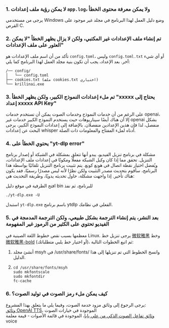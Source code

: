 ### 1. لا يمكن رؤية ملف إعدادات `app.log`، ولا يمكن معرفة محتوى الخطأ
يرجى من مستخدمي Windows وضع دليل العمل لهذا البرنامج في مجلد غير موجود على القرص C.

### 2. تم إنشاء ملف الإعدادات غير المكتبي، ولكن لا يزال يظهر الخطأ "لا يمكن العثور على ملف الإعدادات"
تأكد من أن اسم ملف الإعدادات هو `config.toml`، وليس `config.toml.txt` أو أي شيء آخر.
بعد الإعداد، يجب أن تكون بنية مجلد العمل لهذا البرنامج كما يلي:
```
/── config/
│   └── config.toml
├── cookies.txt (ملف cookies.txt اختياري)
└── krillinai.exe
```

### 3. تم ملء إعدادات النموذج الكبير، ولكن يظهر الخطأ "xxxxx يحتاج إلى إعداد xxxxx API Key"
على الرغم من أن خدمات النموذج وخدمات الصوت يمكن أن تستخدم خدمات openai، إلا أن هناك أيضًا سيناريوهات حيث يستخدم النموذج الكبير خدمات غير openai بشكل منفصل، لذا فإن هذين الإعدادين منفصلان. بالإضافة إلى إعدادات النموذج الكبير، يرجى البحث عن إعدادات whisper أدناه لملء المفتاح والمعلومات ذات الصلة.

### 4. يحتوي الخطأ على "yt-dlp error"
مشكلة في برنامج تنزيل الفيديو، يبدو أنها تتعلق بمشكلة في الشبكة أو إصدار برنامج التنزيل. تحقق مما إذا كان وكيل الشبكة مفعلًا ومكونًا في إعدادات ملف الإعدادات، ويُفضل اختيار نقطة اتصال في هونغ كونغ. يتم تثبيت برنامج التنزيل تلقائيًا بواسطة هذا البرنامج، سأقوم بتحديث مصدر التثبيت ولكن نظرًا لأنه ليس مصدرًا رسميًا، فقد يكون هناك تأخير. إذا واجهت مشكلة، حاول تحديثه يدويًا، وطريقة التحديث هي:

افتح الطرفية في موقع دليل bin للبرنامج، ثم نفذ
```
./yt-dlp.exe -U
```
استبدل `yt-dlp.exe` باسم برنامج ytdlp الفعلي في نظامك.

### 5. بعد النشر، يتم إنشاء الترجمة بشكل طبيعي، ولكن الترجمة المدمجة في الفيديو تحتوي على الكثير من الرموز غير المفهومة
معظمها بسبب نقص خطوط اللغة الصينية في Linux. يرجى تنزيل خط [微软雅黑](https://modelscope.cn/models/Maranello/KrillinAI_dependency_cn/resolve/master/%E5%AD%97%E4%BD%93/msyh.ttc) وخط [微软雅黑-bold](https://modelscope.cn/models/Maranello/KrillinAI_dependency_cn/resolve/master/%E5%AD%97%E4%BD%93/msyhbd.ttc) (أو اختيار خط يلبي متطلباتك)، ثم اتبع الخطوات التالية:
1. أنشئ مجلد msyh في /usr/share/fonts/ وانسخ الخطوط التي تم تنزيلها إلى هذا الدليل.
2. 
    ```
    cd /usr/share/fonts/msyh
    sudo mkfontscale
    sudo mkfontdir
    fc-cache
    ```

### 6. كيف يمكن ملء رمز الصوت في توليد الصوت؟
يرجى الرجوع إلى وثائق مزود خدمة الصوت، وفيما يلي ما يتعلق بهذا المشروع:  
[وثائق OpenAI TTS](https://platform.openai.com/docs/guides/text-to-speech/api-reference)، الموجودة في خيارات الصوت  
[وثائق تفاعل الصوت الذكي من علي بابا](https://help.aliyun.com/zh/isi/developer-reference/overview-of-speech-synthesis)، الموجودة في قائمة الأصوات - قيمة معلمة voice